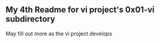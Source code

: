 ## My 4th Readme for vi project's 0x01-vi subdirectory

May fill out more as the vi project develops
